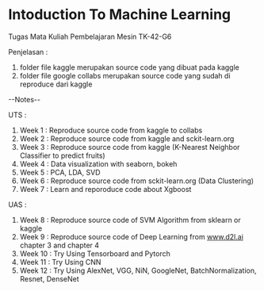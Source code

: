 # Intoduction To Machine Learning

Tugas Mata Kuliah Pembelajaran Mesin TK-42-G6

Penjelasan :

1. folder file kaggle merupakan source code yang dibuat pada kaggle
2. folder file google collabs merupakan source code yang sudah di reproduce dari kaggle


--Notes--

UTS :

1. Week 1 : Reproduce source code from kaggle to collabs 
2. Week 2 : Reproduce source code from kaggle and sckit-learn.org
3. Week 3 : Reproduce source code from kaggle (K-Nearest Neighbor Classifier to predict fruits)
4. Week 4 : Data visualization with seaborn, bokeh
5. Week 5 : PCA, LDA, SVD
6. Week 6 : Reproduce source code from sckit-learn.org (Data Clustering)
7. Week 7 : Learn and reporoduce code about Xgboost

UAS :

1. Week 8   : Reproduce source code of SVM Algorithm from sklearn or kaggle
2. Week 9   : Reproduce source code of Deep Learning from www.d2l.ai chapter 3 and chapter 4
3. Week 10  : Try Using Tensorboard and Pytorch
4. Week 11  : Try Using CNN
5. Week 12  : Try Using AlexNet, VGG, NiN, GoogleNet, BatchNormalization, Resnet, DenseNet   